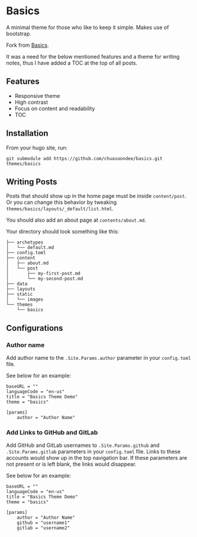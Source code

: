 # Basics
A minimal theme for those who like to keep it simple. Makes use of bootstrap.

Fork from [Basics](https://github.com/arjunkrishnababu96/basics.git).

It was a need for the below mentioned features and a theme for writing notes,
thus I have added a TOC at the top of all posts.

## Features
* Responsive theme
* High contrast
* Focus on content and readability
* TOC

## Installation
From your hugo site, run:
```
git submodule add https://github.com/chuasoondee/basics.git themes/basics
```

## Writing Posts
Posts that should show up in the home page must be inside `content/post`. Or you can change this behavior by tweaking `themes/basics/layouts/_default/list.html`.

You should also add an about page at `contents/about.md`.

Your directory should look something like this:
```
├── archetypes
│   └── default.md
├── config.toml
├── content
│   ├── about.md
│   └── post
│       ├── my-first-post.md
│       └── my-second-post.md
├── data
├── layouts
├── static
│   └── images
└── themes
    └── basics
```


## Configurations

### Author name
Add author name to the `.Site.Params.author` parameter in your `config.toml` file.

See below for an example:
```
baseURL = ""
languageCode = "en-us"
title = "Basics Theme Demo"
theme = "basics"

[params]
    author = "Author Name"
```

### Add Links to GitHub and GitLab
Add GitHub and GitLab usernames to `.Site.Params.github` and `.Site.Params.gitlab` parameters in your `config.toml` file. Links to these accounts would show up in the top navigation bar. If these parameters are not present or is left blank, the links would disappear.

See below for an example:
```
baseURL = ""
languageCode = "en-us"
title = "Basics Theme Demo"
theme = "basics"

[params]
    author = "Author Name"
    github = "username1"
    gitlab = "username2"
```


